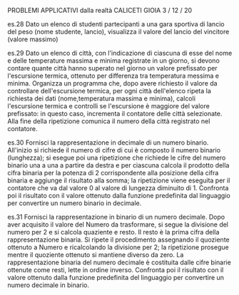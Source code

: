 PROBLEMI APPLICATIVI dalla realtà 
CALICETI GIOIA
3 / 12 / 20

es.28 
Dato un elenco di studenti partecipanti a una gara sportiva di lancio del peso (nome studente, lancio), visualizza il valore del lancio del vincitore (valore massimo)

es.29
Dato un elenco di città, con l'indicazione di ciascuna di esse del nome e delle temperature massima e minima registrate in un giorno, si devono contare quante città hanno superato nel giorno un valore prefissato per l'escursione termica, ottenuto per differenza tra temperatura messima e minima. Organizza un programma che, dopo avere richiesto il valore da controllare dell'escursione termica, per ogni città dell'elenco ripeta la richiesta dei dati (nome,temperatura massima e minima), calcoli l'escursione termica e controlli se l'escursione è maggiore del valore prefissato: in questo caso, incrementa il contatore delle città selezionate. Alla fine della ripetizione comunica il numero della città registrato nel contatore.

es.30
Fornisci la rappresentazione in decimale di un numero binario. All'inizio si richiede il numero di cifre di cui è composto il numero binario (lunghezza); si esegue poi una ripetizione che richiede le cifre del numero binario una a una a partire da destra e per ciascuna calcola il prodotto della cifra binaria per la potenza di 2 corrispondente alla posizione della cifra binaria e aggiunge il risultato alla somma; la ripetizione viene eseguita per il contatore che va dal valore 0 al valore di lungezza diminuito di 1.
Confronta poi il risultato con il valore ottenuto dalla funzione predefinita dal linguaggio per convertire un numero binario in decimale.

es.31 
Fornisci la rappresentazione in binario di un numero decimale. Dopo aver acquisito  il valore del Numero da trasformare, si segue la divisione del numero per 2 e si calcola quaziente e resto. Il resto è la prima cifra della rappresentazione binaria. Si ripete il procedimento assegnando il quoziente ottenuto a Numero e ricalcolando la divisione per 2; la ripetizione prosegue mentre il quoziente ottenuto si mantiene diverso da zero. La rappresentazione binaria del numero decimale è costituita dalle cifre binarie ottenute come resti, lette in ordine inverso.
Confronta poi il risultato con il valore ottenuto dalla funzione predefinita del linguaggio per convertire un numero decimale in binario.